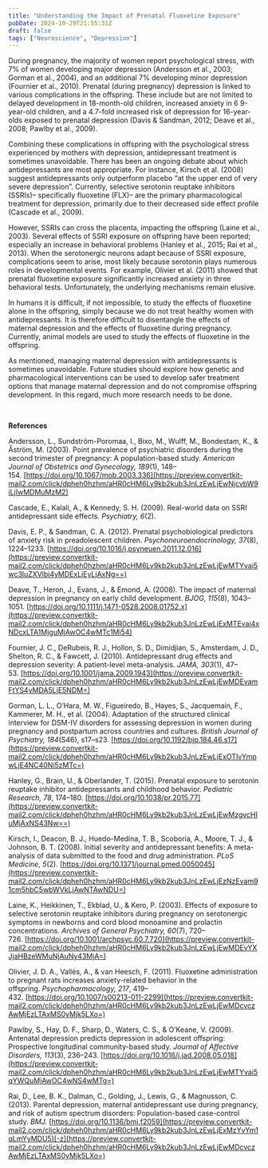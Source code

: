 ```yaml
---
title: "Understanding the Impact of Prenatal Fluoxetine Exposure"
pubDate: 2024-10-29T21:55:31Z
draft: false
tags: ["Neuroscience", "Depression"]
---
```


During pregnancy, the majority of women report psychological stress, with 7% of women developing major depression (Andersson et al., 2003; Gorman et al., 2004), and an additional 7% developing minor depression (Fournier et al., 2010). Prenatal (during pregnancy) depression is linked to various complications in the offspring. These include but are not limited to delayed development in 18-month-old children, increased anxiety in 6 9-year-old children, and a 4.7-fold increased risk of depression for 16-year-olds exposed to prenatal depression (Davis & Sandman, 2012; Deave et al., 2008; Pawlby et al., 2009).

Combining these complications in offspring with the psychological stress experienced by mothers with depression, antidepressant treatment is sometimes unavoidable. There has been an ongoing debate about which antidepressants are most appropriate. For instance, Kirsch et al. (2008) suggest antidepressants only outperform placebo “at the upper end of very severe depression”. Currently, selective serotonin reuptake inhibitors (SSRIs)– specifically fluoxetine (FLX)– are the primary pharmacological treatment for depression, primarily due to their decreased side effect profile (Cascade et al., 2009).

However, SSRIs can cross the placenta, impacting the offspring (Laine et al., 2003). Several effects of SSRI exposure on offspring have been reported; especially an increase in behavioral problems (Hanley et al., 2015; Rai et al., 2013). When the serotonergic neurons adapt because of SSRI exposure, complications seem to arise, most likely because serotonin plays numerous roles in developmental events. For example, Olivier et al. (2011) showed that prenatal fluoxetine exposure significantly increased anxiety in three behavioral tests. Unfortunately, the underlying mechanisms remain elusive.

In humans it is difficult, if not impossible, to study the effects of fluoxetine alone in the offspring, simply because we do not treat healthy women with antidepressants. It is therefore difficult to disentangle the effects of maternal depression and the effects of fluoxetine during pregnancy. Currently, animal models are used to study the effects of fluoxetine in the offspring.

As mentioned, managing maternal depression with antidepressants is sometimes unavoidable. Future studies should explore how genetic and pharmacological interventions can be used to develop safer treatment options that manage maternal depression and do not compromise offspring development. In this regard, much more research needs to be done.

​

**References**

Andersson, L., Sundström-Poromaa, I., Bixo, M., Wulff, M., Bondestam, K., & Åström, M. (2003). Point prevalence of psychiatric disorders during the second trimester of pregnancy: A population-based study. _American Journal of Obstetrics and Gynecology, 189_(1), 148–154. [https://doi.org/10.1067/mob.2003.336](https://preview.convertkit-mail2.com/click/dpheh0hzhm/aHR0cHM6Ly9kb2kub3JnLzEwLjEwNjcvbW9iLjIwMDMuMzM2)​

Cascade, E., Kalali, A., & Kennedy, S. H. (2009). Real-world data on SSRI antidepressant side effects. _Psychiatry, 6_(2).

Davis, E. P., & Sandman, C. A. (2012). Prenatal psychobiological predictors of anxiety risk in preadolescent children. _Psychoneuroendocrinology, 37_(8), 1224–1233. [https://doi.org/10.1016/j.psyneuen.2011.12.016](https://preview.convertkit-mail2.com/click/dpheh0hzhm/aHR0cHM6Ly9kb2kub3JnLzEwLjEwMTYvai5wc3luZXVlbi4yMDExLjEyLjAxNg==)​

Deave, T., Heron, J., Evans, J., & Emond, A. (2008). The impact of maternal depression in pregnancy on early child development. _BJOG, 115_(8), 1043–1051. [https://doi.org/10.1111/j.1471-0528.2008.01752.x](https://preview.convertkit-mail2.com/click/dpheh0hzhm/aHR0cHM6Ly9kb2kub3JnLzEwLjExMTEvai4xNDcxLTA1MjguMjAwOC4wMTc1Mi54)​

Fournier, J. C., DeRubeis, R. J., Hollon, S. D., Dimidjian, S., Amsterdam, J. D., Shelton, R. C., & Fawcett, J. (2010). Antidepressant drug effects and depression severity: A patient-level meta-analysis. _JAMA, 303_(1), 47–53. [https://doi.org/10.1001/jama.2009.1943](https://preview.convertkit-mail2.com/click/dpheh0hzhm/aHR0cHM6Ly9kb2kub3JnLzEwLjEwMDEvamFtYS4yMDA5LjE5NDM=)​

Gorman, L. L., O’Hara, M. W., Figueiredo, B., Hayes, S., Jacquemain, F., Kammerer, M. H., et al. (2004). Adaptation of the structured clinical interview for DSM-IV disorders for assessing depression in women during pregnancy and postpartum across countries and cultures. _British Journal of Psychiatry, 184_(S46), s17–s23. [https://doi.org/10.1192/bjp.184.46.s17](https://preview.convertkit-mail2.com/click/dpheh0hzhm/aHR0cHM6Ly9kb2kub3JnLzEwLjExOTIvYmpwLjE4NC40Ni5zMTc=)​

Hanley, G., Brain, U., & Oberlander, T. (2015). Prenatal exposure to serotonin reuptake inhibitor antidepressants and childhood behavior. _Pediatric Research, 78_, 174–180. [https://doi.org/10.1038/pr.2015.77](https://preview.convertkit-mail2.com/click/dpheh0hzhm/aHR0cHM6Ly9kb2kub3JnLzEwLjEwMzgvcHIuMjAxNS43Nw==)​

Kirsch, I., Deacon, B. J., Huedo-Medina, T. B., Scoboria, A., Moore, T. J., & Johnson, B. T. (2008). Initial severity and antidepressant benefits: A meta-analysis of data submitted to the food and drug administration. _PLoS Medicine, 5_(2). [https://doi.org/10.1371/journal.pmed.0050045](https://preview.convertkit-mail2.com/click/dpheh0hzhm/aHR0cHM6Ly9kb2kub3JnLzEwLjEzNzEvam91cm5hbC5wbWVkLjAwNTAwNDU=)​

Laine, K., Heikkinen, T., Ekblad, U., & Kero, P. (2003). Effects of exposure to selective serotonin reuptake inhibitors during pregnancy on serotonergic symptoms in newborns and cord blood monoamine and prolactin concentrations. _Archives of General Psychiatry, 60_(7), 720–726. [https://doi.org/10.1001/archpsyc.60.7.720](https://preview.convertkit-mail2.com/click/dpheh0hzhm/aHR0cHM6Ly9kb2kub3JnLzEwLjEwMDEvYXJjaHBzeWMuNjAuNy43MjA=)​

Olivier, J. D. A., Vallès, A., & van Heesch, F. (2011). Fluoxetine administration to pregnant rats increases anxiety-related behavior in the offspring. _Psychopharmacology, 217_, 419–432. [https://doi.org/10.1007/s00213-011-2299](https://preview.convertkit-mail2.com/click/dpheh0hzhm/aHR0cHM6Ly9kb2kub3JnLzEwLjEwMDcvczAwMjEzLTAxMS0yMjk5LXo=)​

Pawlby, S., Hay, D. F., Sharp, D., Waters, C. S., & O’Keane, V. (2009). Antenatal depression predicts depression in adolescent offspring: Prospective longitudinal community-based study. _Journal of Affective Disorders, 113_(3), 236–243. [https://doi.org/10.1016/j.jad.2008.05.018](https://preview.convertkit-mail2.com/click/dpheh0hzhm/aHR0cHM6Ly9kb2kub3JnLzEwLjEwMTYvai5qYWQuMjAwOC4wNS4wMTg=)​

Rai, D., Lee, B. K., Dalman, C., Golding, J., Lewis, G., & Magnusson, C. (2013). Parental depression, maternal antidepressant use during pregnancy, and risk of autism spectrum disorders: Population-based case-control study. _BMJ._ [https://doi.org/10.1136/bmj.f2059](https://preview.convertkit-mail2.com/click/dpheh0hzhm/aHR0cHM6Ly9kb2kub3JnLzEwLjExMzYvYm1qLmYyMDU5)​[-z](https://preview.convertkit-mail2.com/click/dpheh0hzhm/aHR0cHM6Ly9kb2kub3JnLzEwLjEwMDcvczAwMjEzLTAxMS0yMjk5LXo=)